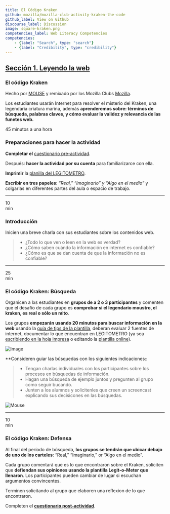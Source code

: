 ```yaml
---
title: El Código Kraken
github: mozilla/mozilla-club-activity-kraken-the-code
github_label: View on Github
discourse_label: Discussion
image: square-kraken.png
competencies_label: Web Literacy Competencies
competencies:
    - {label: "Search", type: "search"}
    - {label: "Credibility", type: "credibility"}
---
```


## [Sección 1. Leyendo la web](http://mozilla.github.io/webmaker-curriculum/WebLiteracyBasics-I/)

### El código Kraken

Hecho por [MOUSE](http://mouse.org/) y remixado por los Mozilla Clubs [Mozilla](https://webmaker.org/mentor).

Los estudiantes usarán Internet para resolver el misterio del Kraken, una legendaria criatura marina, además **aprenderemos sobre: términos de búsqueda, palabras claves, y cómo evaluar la validez y relevancia de las funetes web.**

45 minutos a una hora

### Preparaciones para hacer la actividad

**Completar el** [cuestionario pre-actividad](http://goo.gl/forms/Uua6yKIy5E).

Después: **hacer la actividad por su cuenta** para familiarizarce con ella.

**Imprimir** la [planilla del LEGITOMETRO](https://ia601508.us.archive.org/30/items/LEGITOMETROES/LEGIT-O-ETER-ES.pdf).

**Escribir en tres papeles**: *“Real,” “Imaginario” y “Algo en el medio”* y colgarlas en diferentes partes del aula o espacio de trabajo.

---

10<br>min

### Introducción

Inicien una breve charla con sus estudiantes sobre los contenidos web.

> * ¿Todo lo que ven o leen en la web es verdad?
> * ¿Cómo saben cuándo la información en internet es confiable?
> * ¿Cómo es que se dan cuenta de que la información no es confiable?


---

25<br>min

### El código Kraken: Búsqueda

Organicen a lxs estudiantes en **grupos de a 2 o 3 participantes** y comenten que el desafío de cada grupo es **comprobar si el legendario moustro, el kraken, es real o sólo un mito**.

Los grupos **empezarán usando 20 minutos para buscar información en la web** usando la [guía de tips de la plantilla](https://ia601508.us.archive.org/30/items/LEGITOMETROES/LEGIT-O-ETER-ES.pdf), deberan evaluar 2 fuentes de internet, documentar lo que encuentran en LEGITOMETRO (ya sea [escribiendo en la hoja impresa](https://ia601508.us.archive.org/30/items/LEGITOMETROES/LEGIT-O-ETER-ES.pdf) o editando la [plantilla online](https://d157rqmxrxj6ey.cloudfront.net/amaciel/10587/)). 

![Image](http://mozilla.github.io/webmaker-curriculum/images/kraken-in-progress.jpg)

**Consideren guiar las búsquedas con los siguientes indicaciones::

> * Tengan charlas individuales con los participantes sobre los procesos en búsquedas de información.
> * Hagan una búsqueda de ejemplo juntos y pregunten al grupo como seguir bucando.
> * Junten a los alumnos y solicitenles que creen un screencast explicando sus decisicones en las búsquedas.

![Mouse](http://mozilla.github.io/webmaker-curriculum/images/kraken-finished-example.jpg)

---

10<br>min

### El código Kraken: Defensa

Al final del período de búsqueda, **los grupos se tendrán que ubicar debajo de uno de los carteles**: “Real,” “Imaginario,” or “Algo en el medio”.

Cada grupo comentará que es lo que encontraron sobre el Kraken, soliciten que **defiendan sus opiniones usando la plantilla Legit-o-Meter que llenaron**. Los participantes pueden cambiar de lugar si escuchan argumentos convincentes.

Terminen solicitando al grupo que elaboren una reflexion de lo que encontraron.

Completen el **[cuestionario post-actividad](http://goo.gl/forms/JBw5uvEbE1)**.
